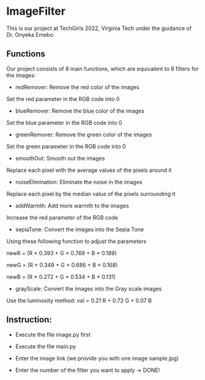 # ImageFilter
This is our project at TechGirls 2022, Virginia Tech under the guidance of Dr. Onyeka Emebo

## Functions

Our project consists of 8 main functions, which are equivalent to 8 filters for the images:

- redRemover: Remove the red color of the images

Set the red parameter in the RGB code into 0

- blueRemover: Remove the blue color of the images

Set the blue parameter in the RGB code into 0

- greenRemover: Remove the green color of the images

Set the green parameter in the RGB code into 0

- smoothOut: Smooth out the images

Replace each pixel with the average values of the pixels around it

- noiseElimination: Eliminate the noise in the images

Replace each pixel by the median value of the pixels surrounding it

- addWarmth: Add more warmth to the images

Increase the red parameter of the RGB code  

- sepiaTone: Convert the images into the Sepia Tone

Using these following function to adjust the parameters

newR = (R × 0.393 + G × 0.769 + B × 0.189)

newG = (R × 0.349 + G × 0.686 + B × 0.168)

newB = (R × 0.272 + G × 0.534 + B × 0.131)

- grayScale: Convert the images into the Gray scale images

Use the luminosity method: val = 0.21 R + 0.72 G + 0.07 B

## Instruction: 

- Execute the file image.py first 

- Execute the file main.py 

- Enter the image link (we provide you with one image sample.jpg) 

- Enter the number of the filter you want to apply -> DONE! 
